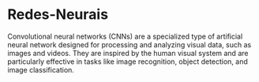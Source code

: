 # Redes-Neurais
Convolutional neural networks (CNNs) are a specialized type of artificial neural network designed for processing and analyzing visual data, such as images and videos. They are inspired by the human visual system and are particularly effective in tasks like image recognition, object detection, and image classification.
